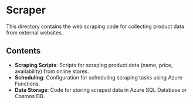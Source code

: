 # Scraper

This directory contains the web scraping code for collecting product data from external websites.

## Contents

- **Scraping Scripts**: Scripts for scraping product data (name, price, availability) from online stores.
- **Scheduling**: Configuration for scheduling scraping tasks using Azure Functions.
- **Data Storage**: Code for storing scraped data in Azure SQL Database or Cosmos DB.
